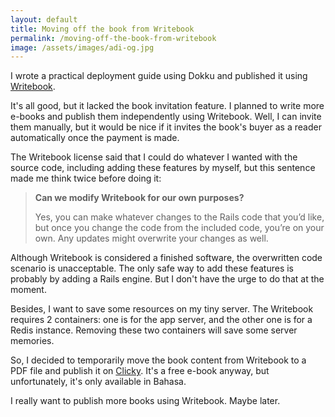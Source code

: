 ```yaml
---
layout: default
title: Moving off the book from Writebook
permalink: /moving-off-the-book-from-writebook
image: /assets/images/adi-og.jpg
---
```


I wrote a practical deployment guide using Dokku and published it using [Writebook](https://once.com/writebook).

It's all good, but it lacked the book invitation feature. I planned to write more e-books and publish them independently using Writebook. Well, I can invite them manually, but it would be nice if it invites the book's buyer as a reader automatically once the payment is made.

The Writebook license said that I could do whatever I wanted with the source code, including adding these features by myself, but this sentence made me think twice before doing it:

> **Can we modify Writebook for our own purposes?**
>
> Yes, you can make whatever changes to the Rails code that you’d like, but once you change the code from the included code, you’re on your own. Any updates might overwrite your changes as well.

Although Writebook is considered a finished software, the overwritten code scenario is unacceptable. The only safe way to add these features is probably by adding a Rails engine. But I don't have the urge to do that at the moment.

Besides, I want to save some resources on my tiny server. The Writebook requires 2 containers: one is for the app server, and the other one is for a Redis instance. Removing these two containers will save some server memories.

So, I decided to temporarily move the book content from Writebook to a PDF file and publish it on [Clicky](https://clicky.id/adipurnm/self-hosting-dengan-dokku). It's a free e-book anyway, but unfortunately, it's only available in Bahasa.

I really want to publish more books using Writebook. Maybe later.

